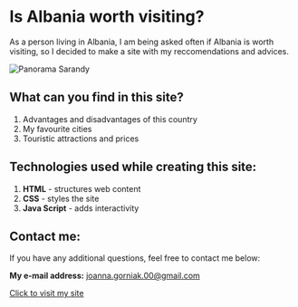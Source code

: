 # Is Albania worth visiting?
As a person living in Albania, I am being asked often if Albania is worth visiting, so I decided to make a site with my reccomendations and advices.

![Panorama Sarandy](https://i.postimg.cc/1XP4rQTM/Saranda.jpg)

## What can you find in this site?
1. Advantages and disadvantages of this country
2. My favourite cities
3. Touristic attractions and prices

## Technologies used while creating this site:
1. **HTML** - structures web content 
2. **CSS** - styles the site 
3. **Java Script** - adds interactivity

## Contact me:

If you have any additional questions, feel free to contact me below:

**My e-mail address:** [joanna.gorniak.00@gmail.com](mailto:joanna.gorniak.00@gmail.com)

[Click to visit my site](https://joanna2307.github.io/o-albanii/)